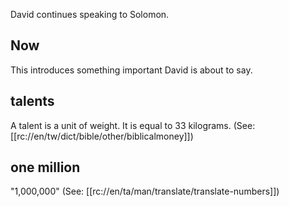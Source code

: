 David continues speaking to Solomon.

## Now ##

This introduces something important David is about to say.

## talents ##

A talent is a unit of weight. It is equal to 33 kilograms. (See: [[rc://en/tw/dict/bible/other/biblicalmoney]])

## one million ##

"1,000,000" (See: [[rc://en/ta/man/translate/translate-numbers]])
